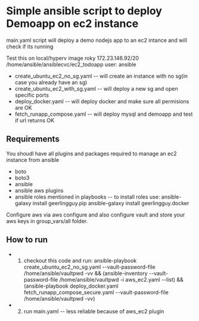 # Simple ansible script to deploy Demoapp on ec2 instance

main.yaml script will deploy a demo nodejs app to an ec2 intance and will check if its running

Test this on local/hyperv image roky 172.23.146.92/20 /home/ansible/ansiblecvc/ec2_todoapp user: ansible

- create_ubuntu_ec2_no_sg.yaml -- will create an instance with no sg(in case you already have an sg)
- create_ubuntu_ec2_with_sg.yaml -- will deploy a new sg and open specific ports
- deploy_docker.yaml -- will deploy docker and make sure all permisions are OK
- fetch_runapp_compose.yaml -- will deploy mysql and demoapp and test if url returns OK

## Requirements
You shoudl have all plugins and packages required to manage an ec2 instance from ansible
- boto
- boto3
- ansible
- ansible aws plugins
- ansible roles mentioned in playbooks -- to install roles use:
ansible-galaxy install geerlingguy.pip
ansible-galaxy install geerlingguy.docker




Configure aws via aws configure and also configure vault and store your aws keys in group_vars/all folder.

## How to run 

- 1. checkout this code and run:  ansible-playbook create_ubuntu_ec2_no_sg.yaml --vault-password-file /home/ansible/vaultpwd -vv && (ansible-inventory --vault-password-file /home/ansible/vaultpwd -i aws_ec2.yaml --list) && (ansible-playbook deploy_docker.yaml fetch_runapp_compose_secure.yaml --vault-password-file /home/ansible/vaultpwd -vv)

- 2. run main.yaml -- less reliable because of aws_ec2 plugin

